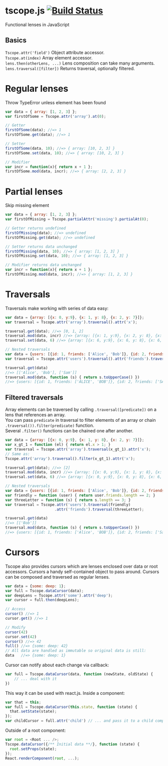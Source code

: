 tscope.js [![Build Status](https://travis-ci.org/nLight/tscope.js.svg?branch=master)](https://travis-ci.org/nLight/tscope.js)
==================

Functional lenses in JavaScript

## Basics

`Tscope.attr('field')` Object attribute accessor.<br>
`Tscope.at(index)` Array element accessor.<br>
`lens.then(otherLens, ...)` Lens composition can take many arguments.<br>
`lens.traversal([filter])` Returns traversal, optionally filtered.


# Regular lenses

Throw TypeError unless element has been found

```javascript
var data = { array: [1, 2, 3] };
var firstOfSome = Tscope.attr('array').at(0);

// Getter
firstOfSome(data); //=> 1
firstOfSome.get(data); //=> 1

// Setter
firstOfSome(data, 10); //=> { array: [10, 2, 3] }
firstOfSome.set(data, 10); //=> { array: [10, 2, 3] }

// Modifier
var incr = function(x){ return x + 1 };
firstOfSome.mod(data, incr); //=> { array: [2, 2, 3] }

```


# Partial lenses

Skip missing element

```javascript
var data = { array: [1, 2, 3] };
var firstOfMissing = Tscope.partialAttr('missing').partialAt(0);

// Getter returns undefined
firstOfMissing(data); //=> undefined
firstOfMissing.get(data); //=> undefined

// Setter returns data unchanged
firstOfMissing(data, 10); //=> { array: [1, 2, 3] }
firstOfMissing.set(data, 10); //=> { array: [1, 2, 3] }

// Modifier returns data unchanged
var incr = function(x){ return x + 1 };
firstOfMissing.mod(data, incr); //=> { array: [1, 2, 3] }

```


# Traversals

Traversals make working with series of data easy:

```javascript
var data = {array: [{x: 0, y:9}, {x: 1, y: 8}, {x: 2, y: 7}]};
var traversal = Tscope.attr('array').traversal().attr('x');

traversal.get(data); //=> [0, 1, 2]
traversal.mod(data, incr) //=> {array: [{x: 1, y:9}, {x: 2, y: 8}, {x: 3, y: 7}]}
traversal.set(data, 6) //=> {array: [{x: 6, y:9}, {x: 6, y: 8}, {x: 6, y: 7}]}

// Nested traversals
var data = {users: [{id: 1, friends: ['Alice', 'Bob']}, {id: 2, friends: ['Sam']}]};
var traversal = Tscope.attr('users').traversal().attr('friends').traversal()

traversal.get(data)
//=> [['Alice', 'Bob'], ['Sam']]
traversal.mod(data, function (s) { return s.toUpperCase() })
//=> {users: [{id: 1, friends: ['ALICE', 'BOB']}, {id: 2, friends: ['SAM']}]};
```

## Filtered traversals

Array elements can be traversed by calling `.traversal([predicate])` on a lens that references an array.<br>
You can pass `predicate` in traversal to filter elements of an array or chain `.traversal()).filter(predicate)` function.<br>
Several `.filter()` functions can be chained one after another.

```javascript
var data = {array: [{x: 0, y:9}, {x: 1, y: 8}, {x: 2, y: 7}]};
var x_gt_1 = function (el) { return el.x > 1; }
var traversal = Tscope.attr('array').traversal(x_gt_1).attr('x');
// Same as:
Tscope.attr('array').traversal().filter(x_gt_1).attr('x');

traversal.get(data); //=> [2]
traversal.mod(data, incr) //=> {array: [{x: 0, y:9}, {x: 1, y: 8}, {x: 3, y: 7}]}
traversal.set(data, 6) //=> {array: [{x: 0, y:9}, {x: 0, y: 8}, {x: 6, y: 7}]}

// Nested traversals
var data = {users: [{id: 1, friends: ['Alice', 'Bob']}, {id: 2, friends: ['Sam']}]};
var friendly = function (user) { return user.friends.length == 2; }
var threeLetter = function (s) { return s.length == 3; }
var traversal = Tscope.attr('users').traversal(friendly)
                      .attr('friends').traversal(threeLetter);

traversal.get(data)
//=> [['Bob']]
traversal.mod(data, function (s) { return s.toUpperCase() })
//=> {users: [{id: 1, friends: ['Alice', 'BOB']}, {id: 2, friends: ['Sam']}]};
```

# Cursors

Tscope also provides cursors which are lenses enclosed over data or root accessors. Cursors a handy self-contained object to pass around. Cursors can be composed and traversed as regular lenses.

```javascript
var data = {some: deep: 1};
var full = Tscope.dataCursor(data);
var deepLens = Tscope.attr('some').attr('deep');
var cursor = full.then(deepLens);

// Access
cursor() //=> 1
cursor.get() //=> 1

// Modify
cursor(42)
cursor.set(42)
cursor() //=> 42
full() //=> {some: deep: 42}
// All data are handled as immutable so original data is still:
data   //=> {some: deep: 1}
```

Cursor can notify about each change via callback:

```javascript
var full = Tscope.dataCursor(data, function (newState, oldState) {
    // ... deal with it
})
```

This way it can be used with react.js. Inside a component:

```javascript
var that = this;
var full = Tscope.dataCursor(this.state, function (state) {
  that.setState(state);
});
var childCursor = full.attr('child') // ... and pass it to a child component
```

Outside of a root component:

```javascript
var root = <Root ... />;
Tscope.dataCursor({/** Initial data **/}, function (state) {
  root.setProps(state);
});
React.renderComponent(root, ...);
```
